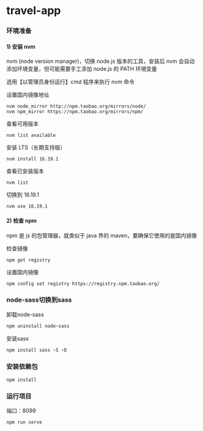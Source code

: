 # travel-app

### 环境准备

#### 1) 安装 nvm

nvm (node version manager)，切换 node.js 版本的工具，安装后 nvm 会自动添加环境变量，但可能需要手工添加 node.js 的 PATH 环境变量

选用【以管理员身份运行】cmd 程序来执行 nvm 命令

设置国内镜像地址

```
nvm node_mirror http://npm.taobao.org/mirrors/node/
nvm npm_mirror https://npm.taobao.org/mirrors/npm/
```

查看可用版本

```
nvm list available
```

安装 LTS（长期支持版）

```
nvm install 16.19.1
```

查看已安装版本

```
nvm list
```

切换到 16.19.1

```
nvm use 16.19.1
```

#### 2) 检查 npm

npm 是 js 的包管理器，就类似于 java 界的 maven，要确保它使用的是国内镜像

检查镜像

```
npm get registry
```

设置国内镜像

```
npm config set registry https://registry.npm.taobao.org/
```



### node-sass切换到sass

卸载node-sass

```coffeescript
npm uninstall node-sass
```

安装sass

```coffeescript
npm install sass -S -D
```



### 安装依赖包

```
npm install
```

### 运行项目

端口：8099

```
npm run serve
```